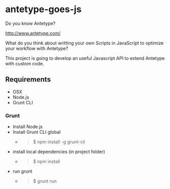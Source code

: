 # antetype-goes-js

Do you know Antetype?

http://www.antetype.com/

What do you think about writting your own Scripts in JavaScript to optimize your workflow with Antetype?

This project is going to develop an useful Javascript API to extend Antetype with custom code.


## Requirements

- OSX
- Node.js
- Grunt CLI

### Grunt

- Install Node.js
- Install Grunt CLI global
    - > $ npm install -g grunt-cli
- install local dependencies (in project folder)
    - > $ npm install 
- run grunt
    - > $ grunt run
